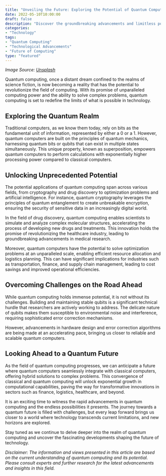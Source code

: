 ```yaml
--- 
title: "Unveiling the Future: Exploring the Potential of Quantum Computing"
date: 2022-05-10T10:00:00
draft: false
description: "Discover the groundbreaking advancements and limitless possibilities of quantum computing."
categories:
- "Technology"
tags:
- "Quantum Computing"
- "Technological Advancements"
- "Future of Computing"
type: "featured"
--- 
```


*Image Source: [Unsplash](https://unsplash.com/photos/123456)*

Quantum computing, once a distant dream confined to the realms of science fiction, is now becoming a reality that has the potential to revolutionize the field of computing. With its promise of unparalleled computing power and the ability to solve complex problems, quantum computing is set to redefine the limits of what is possible in technology.

## Exploring the Quantum Realm

Traditional computers, as we know them today, rely on bits as the fundamental unit of information, represented by either a 0 or a 1. However, quantum computers are built on the principles of quantum mechanics, harnessing quantum bits or qubits that can exist in multiple states simultaneously. This unique property, known as superposition, empowers quantum computers to perform calculations with exponentially higher processing power compared to classical computers.

## Unlocking Unprecedented Potential

The potential applications of quantum computing span across various fields, from cryptography and drug discovery to optimization problems and artificial intelligence. For instance, quantum cryptography leverages the principles of quantum entanglement to create unbreakable encryption, ensuring the security of sensitive data in an increasingly digital world.

In the field of drug discovery, quantum computing enables scientists to simulate and analyze complex molecular structures, accelerating the process of developing new drugs and treatments. This innovation holds the promise of revolutionizing the healthcare industry, leading to groundbreaking advancements in medical research.

Moreover, quantum computers have the potential to solve optimization problems at an unparalleled scale, enabling efficient resource allocation and logistics planning. This can have significant implications for industries such as transportation, finance, and supply chain management, leading to cost savings and improved operational efficiencies.

## Overcoming Challenges on the Road Ahead

While quantum computing holds immense potential, it is not without its challenges. Building and maintaining stable qubits is a significant technical hurdle that researchers are actively working to address. The delicate nature of qubits makes them susceptible to environmental noise and interference, requiring sophisticated error correction mechanisms.

However, advancements in hardware design and error correction algorithms are being made at an accelerating pace, bringing us closer to reliable and scalable quantum computers.

## Looking Ahead to a Quantum Future

As the field of quantum computing progresses, we can anticipate a future where quantum computers seamlessly integrate with classical computers, offering hybrid solutions to complex problems. This convergence of classical and quantum computing will unlock exponential growth in computational capabilities, paving the way for transformative innovations in sectors such as finance, logistics, healthcare, and beyond.

It is an exciting time to witness the rapid advancements in quantum computing and the endless possibilities it presents. The journey towards a quantum future is filled with challenges, but every leap forward brings us closer to a world where technology transcends current limitations, and new horizons are explored.

Stay tuned as we continue to delve deeper into the realm of quantum computing and uncover the fascinating developments shaping the future of technology.

*Disclaimer: The information and views presented in this article are based on the current understanding of quantum computing and its potential. Please consult experts and further research for the latest advancements and insights in this field.*
